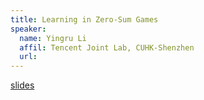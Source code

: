 ```yaml
---
title: Learning in Zero-Sum Games
speaker:
  name: Yingru Li
  affil: Tencent Joint Lab, CUHK-Shenzhen
  url: 
---
```


[slides](/static/files/RL_tutorials2019-0422yr-gamerl.pdf)